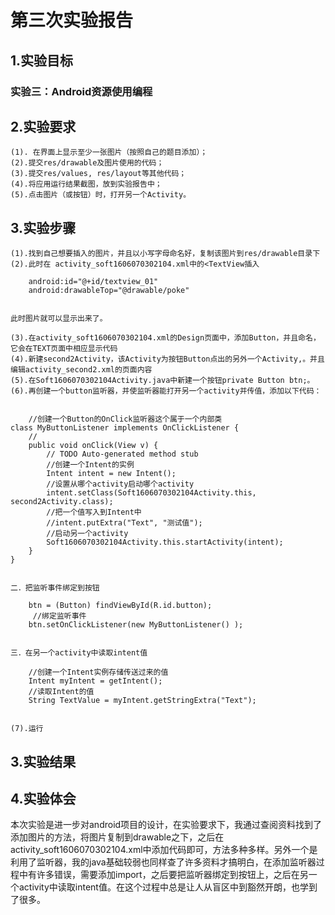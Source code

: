 # 第三次实验报告  

## 1.实验目标
### 实验三：Android资源使用编程

## 2.实验要求
```
(1). 在界面上显示至少一张图片（按照自己的题目添加）；
(2).提交res/drawable及图片使用的代码；
(3).提交res/values, res/layout等其他代码；
(4).将应用运行结果截图，放到实验报告中；
(5).点击图片（或按钮）时，打开另一个Activity。
```
## 3.实验步骤

```
(1).找到自己想要插入的图片，并且以小写字母命名好，复制该图片到res/drawable目录下
(2).此时在 activity_soft1606070302104.xml中的<TextView插入

```
        android:id="@+id/textview_01"
        android:drawableTop="@drawable/poke"
```

此时图片就可以显示出来了。

(3).在activity_soft1606070302104.xml的Design页面中，添加Button，并且命名，它会在TEXT页面中相应显示代码
(4).新建second2Activity，该Activity为按钮Button点出的另外一个Activity,。并且编辑activity_second2.xml的页面内容
(5).在Soft1606070302104Activity.java中新建一个按钮private Button btn;。
(6).再创建一个button监听器，并使监听器能打开另一个activity并传值，添加以下代码：


```
        //创建一个Button的OnClick监听器这个属于一个内部类
    class MyButtonListener implements OnClickListener {
        //
        public void onClick(View v) {
            // TODO Auto-generated method stub
            //创建一个Intent的实例
            Intent intent = new Intent();
            //设置从哪个activity启动哪个activity
            intent.setClass(Soft1606070302104Activity.this, second2Activity.class);
            //把一个值写入到Intent中
            //intent.putExtra("Text", "测试值");
            //启动另一个activity
            Soft1606070302104Activity.this.startActivity(intent);
        }
    }
```

二．把监听事件绑定到按钮

```
        btn = (Button) findViewById(R.id.button);
         //绑定监听事件  
        btn.setOnClickListener(new MyButtonListener() );  
```

三．在另一个activity中读取intent值

```
        //创建一个Intent实例存储传送过来的值
        Intent myIntent = getIntent();
        //读取Intent的值
        String TextValue = myIntent.getStringExtra("Text");
```

(7).运行

```


## 3.实验结果

## 4.实验体会
本次实验是进一步对android项目的设计，在实验要求下，我通过查阅资料找到了添加图片的方法，将图片复制到drawable之下，之后在activity_soft1606070302104.xml中添加代码即可，方法多种多样。另外一个是利用了监听器，我的java基础较弱也同样查了许多资料才搞明白，在添加监听器过程中有许多错误，需要添加import，之后要把监听器绑定到按钮上，之后在另一个activity中读取intent值。在这个过程中总是让人从盲区中到豁然开朗，也学到了很多。



